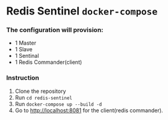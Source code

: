 # Redis Sentinel `docker-compose`

### The configuration will provision:

 - 1 Master
 - 1 Slave
 - 1 Sentinal
 - 1 Redis Commander(client)

### Instruction
1. Clone the repository
2. Run `cd redis-sentinel`
3. Run `docker-compose up --build -d`
4. Go to [http://localhost:8081](http://localhost:8081) for the client(redis commander).